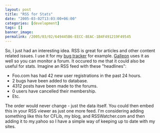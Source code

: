 ```yaml
---
layout: post
title: "RSS for Stats"
date: "2005-03-02T13:03:00+06:00"
categories: [development]
tags: []
banner_image: 
permalink: /2005/03/02/649445B6-EECC-8EAC-1B4F491219F49545
---
```


So, I just had an interesting idea. RSS is great for articles and other content related issues. I use it for my <a href="http://www.camdenfamily.com/morpheus/downloads/bugtracker.zip">bug tracker</a> for example. <a href="http://ray.camdenfamily.com/forums">Galleon</a> uses it as well so you can monitor a forum. It occured to me that it could also be useful for stats. Imagine an RSS feed with these "headlines":

<ul>
<li>Foo.com has had 42 new user registrations in the past 24 hours.
<li>2 bugs have been added to database.
<li>4312 posts have been made to the forums.
<li>0 users have cancelled their membership.
<li>Etc.
</ul>

The order would never change - just the data itself. You could then embed this in your RSS viewer as just one more feed. I'm considering adding something like this for CFLib, my blog, and RSSWatcher.com and then adding it to my.yahoo so I have a simple way of keeping up to date with my sites.